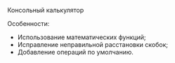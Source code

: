 Консольный калькулятор

Особенности:
- Использование математических функций;
- Исправление неправильной расстановки скобок;
- Добавление операций по умолчанию.
